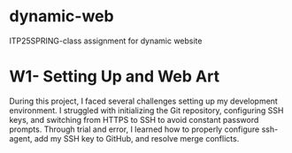# dynamic-web
ITP25SPRING-class assignment for dynamic website

# W1- Setting Up and Web Art

During this project, I faced several challenges setting up my development environment. I struggled with initializing the Git repository, configuring SSH keys, and switching from HTTPS to SSH to avoid constant password prompts. Through trial and error, I learned how to properly configure ssh-agent, add my SSH key to GitHub, and resolve merge conflicts.


